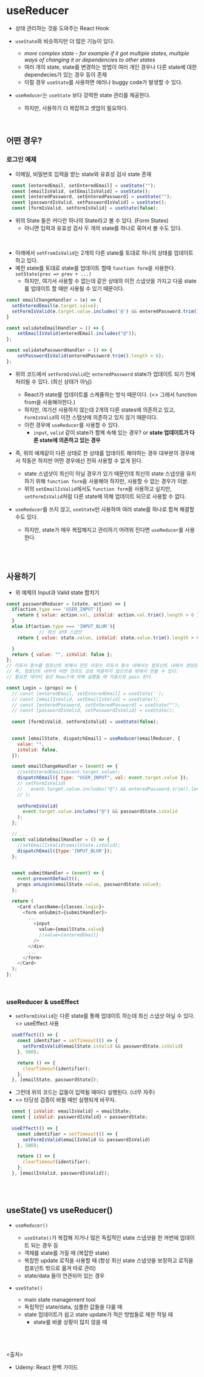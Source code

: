 # useReducer
- 상태 관리하는 것을 도와주는 React Hook
- `useState`와 비슷하지만 더 많은 기능이 있다.
  - *more complex state - for example if it got multiple states, multiple ways of changing it or dependencies to other states*
  - 여러 개의 state, state를 변경하는 방법이 여러 개인 경우나 다른 state에 대한 dependecies가 있는 경우 등이 존재
  - 이럴 경우 `useState`를 사용하면 에러나 buggy code가 발생할 수 있다.

- `useReducer`는 `useState` 보다 강력한 state 관리를 제공한다.
  - 하지만, 사용하기 더 복잡하고 셋업이 필요하다.
<br>

## 어떤 경우?
### 로그인 예제
  - 이메일, 비밀번호 입력을 받는 state와 유효성 검사 state 존재
```js
  const [enteredEmail, setEnteredEmail] = useState("");
  const [emailIsValid, setEmailIsValid] = useState();
  const [enteredPassword, setEnteredPassword] = useState("");
  const [passwordIsValid, setPasswordIsValid] = useState();
  const [formIsValid, setFormIsValid] = useState(false);
```
- 위의 State 들은 커다란 하나의 State라고 볼 수 있다. (Form States)
  - 아니면 입력과 유효성 검사 두 개의 state를 하나로 묶어서 볼 수도 있다.
<br>

- 아래에서 `setFromIsValid`는 2개의 다른 state를 토대로 하나의 상태를 업데이트하고 있다.
- 예전 state를 토대로 state를 업데이트 할때 `function form`을 사용한다. `setState(prev => prev + ...)`
  - 하지만, 여기서 사용할 수 없는데 같은 상태의 이전 스냅샷을 가지고 다음 state를 업데이트 할 때만 사용될 수 있기 때문이다.

```js
const emailChangeHandler = (e) => {
  setEnteredEmail(e.target.value);
  setFormIsValid(e.target.value.includes('@') && enteredPassword.trim().length > 6);
}

const validateEmailHandler = () => {
    setEmailIsValid(enteredEmail.includes("@"));
};

const validatePasswordHandler = () => {
    setPasswordIsValid(enteredPassword.trim().length > 6);
};
```
- 위의 코드에서 `setFormIsValid`는 `enteredPassword` state가 업데이트 되기 전에 처리될 수 있다. (최신 상태가 아님)
  - React가 state를 업데이트를 스케쥴하는 방식 때문이다. (=> 그래서 function from을 사용해야한다.)
  - 하지만, 여기선 사용하지 않는데 2개의 다른 states에 의존하고 있고, `FormIsValid`의 이전 스탭샷에 의존하고 있지 않기 때문이다.
  - 이런 경우에 `useReducer`를 사용할 수 있다.
    - `input`, `valid` 같이 state가 함께 속해 있는 경우? or **state 업데이트가 다른 state에 의존하고 있는 경우**

- 즉, 위의 예제같이 다른 상태로 한 상태를 업데이트 해야하는 경우 대부분의 경우에서 작동은 하지만 어떤 경우에선 전혀 사용할 수 없게 된다. 
  - state 스냅샷이 최신이 아닐 경우가 있기 때문인데 최신의 state 스냅샷을 유지하기 위해 `function form`을 사용해야 하지만, 사용할 수 없는 경우가 이싿.
  - 위의 `setEmailIsValid`에서도 `function form`을 사용하고 싶지만, `setFormIsValid`처럼 다른 state에 의해 업데이트 되므로 사용할 수 없다.

- `useReducer`를 쓰지 않고, `useState`만 사용하여 여러 state를 하나로 합쳐 해결할 수도 있다.
  - 하지만, state가 매우 복잡해지고 관리하기 어려워 진다면 `useReducer`를 사용한다.

<br><br>

## 사용하기
- 위 예제의 Input과 Valid state 합치기

```js
const passwordReducer = (state, action) => {
  if(action.type === 'USER_INPUT'){
    return { value: action.val, isValid: action.val.trim().length > 6 };
  }
  else if(action.type === 'INPUT_BLUR'){
            // 최신 상태 스냅샷
    return { value: state.value, isValid: state.value.trim().length > 6};

  }
  return { value: "", isValid: false };
};
// 리듀서 함수를 컴포넌트 밖에서 만든 이유는 리듀서 함수 내에서는 컴포넌트 내에서 생성된 어떤 데이터도 필요없다.
// 즉, 컴포넌트 내부의 어떤 것과도 상호 작용하지 않으므로 밖에서 만들 수 있다.
// 필요한 데이터 등은 React에 의해 실행될 때 자동으로 pass 된다.

const Login = (props) => {
  // const [enteredEmail, setEnteredEmail] = useState('');
  // const [emailIsValid, setEmailIsValid] = useState();
  // const [enteredPassword, setEnteredPassword] = useState("");
  // const [passwordIsValid, setPasswordIsValid] = useState();
  
  const [formIsValid, setFormIsValid] = useState(false);

    
  const [emailState, dispatchEmail] = useReducer(emailReducer, {
    value: "",
    isValid: false,
  });

  const emailChangeHandler = (event) => {
    //setEnteredEmail(event.target.value);
    dispatchEmail({ type: "USER_INPUT", val: event.target.value });
    // setFormIsValid(
    //   event.target.value.includes("@") && enteredPassword.trim().length > 6
    // );
    
    setFormIsValid(
      event.target.value.includes("@") && passwordState.isValid
    );
  };

  // ...
  const validateEmailHandler = () => {
    //setEmailIsValid(emailState.isValid);
    dispatchEmail({type:'INPUT_BLUR'});
  };
  

  const submitHandler = (event) => {
    event.preventDefault();
    props.onLogin(emailState.value, passwordState.value);
  };

  return (
    <Card className={classes.login}>
      <form onSubmit={submitHandler}>
        ...
          <input
            value={emailState.value}
            //value={enteredEmail}
          />
        </div>
        ...
      </form>
    </Card>
  );
};
```
<br>

### useReducer & useEffect
- `setFormIsValid`는 다른 state를 통해 업데이트 하는데 최신 스냅샷 아닐 수 있다. => useEffect 사용
```js
  useEffect(() => {
    const identifier = setTimeout(() => {
      setFormIsValid(emailState.isValid && passwordState.isValid)
    }, 500);

    return () => {
      clearTimeout(identifier);
    };
  }, [emailState, passwordState]);
```

- 그런데 위의 코드는 값들이 입력될 때마다 실행된다. (너무 자주)
- => 타당성 검증이 바뀔 때만 실행되게 바꾸자.
```js
  const { isValid: emailIsValid} = emailState;
  const { isValid: passwordIsValid} = passwordState;
  
  useEffect(() => {
    const identifier = setTimeout(() => {
      setFormIsValid(emailIsValid && passwordIsValid)
    }, 500);

    return () => {
      clearTimeout(identifier);
    };
  }, [emailIsValid, passwordIsValid]);
```

<br><br>

## useState() vs useReducer()
- `useReducer()`
  - `useState()`가 복잡해 지거나 많은 독립적인 state 스냅샷을 한 꺼번에 업데이트 되는 경우 등
  - 객체를 state를 가질 때 (복잡한 state)
  - 복잡한 update 로직을 사용할 때 (항상 최신 state 스냅샷을 보장하고 로직을 컴포넌트 밖으로 옮겨 따로 관리)
  - state/data 들이 연관되어 있는 경우

- `useState()`
  - main state management tool
  - 독립적인 state/data, 심플한 값들을 다룰 때
  - state 업데이트가 쉽고 state update가 적은 방법들로 제한 적일 때
    - state를 바꿀 상황이 많지 않을 때


<br><br><br>
<출처>
- Udemy: React 완벽 가이드
